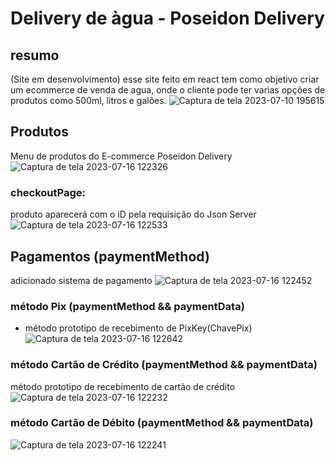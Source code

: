 # Delivery de àgua - Poseidon Delivery

## resumo
(Site em desenvolvimento)
esse site feito em react tem como objetivo criar um ecommerce de venda de agua, onde o cliente pode ter varias opções de produtos como 500ml, litros e galões.
![Captura de tela 2023-07-10 195615](https://github.com/jcr04/ecommerce-agua-react/assets/70778525/c1d6af28-2d35-4419-b174-4e1e30bfd270)

## Produtos
Menu de produtos do E-commerce Poseidon Delivery
![Captura de tela 2023-07-16 122326](https://github.com/jcr04/ecommerce-agua-react/assets/70778525/4b7acde7-4a06-429d-ba17-49216a29e1e5)

### checkoutPage: 
produto aparecerá com o iD pela requisição do Json Server
![Captura de tela 2023-07-16 122533](https://github.com/jcr04/ecommerce-agua-react/assets/70778525/6a1c6389-c820-4e42-8e87-0dc02a78e7c9)

## Pagamentos (paymentMethod)
adicionado sistema de pagamento
![Captura de tela 2023-07-16 122452](https://github.com/jcr04/ecommerce-agua-react/assets/70778525/ad5c070c-f9e7-4a17-b474-7999d0583ffd)

### método Pix (paymentMethod && paymentData)
* método prototipo de recebimento de PixKey(ChavePix)
![Captura de tela 2023-07-16 122642](https://github.com/jcr04/ecommerce-agua-react/assets/70778525/648d0ce7-ce60-4cbd-9a8b-e74d2378169c)

### método Cartão de Crédito (paymentMethod && paymentData)
método prototipo de recebimento de cartão de crédito
![Captura de tela 2023-07-16 122232](https://github.com/jcr04/ecommerce-agua-react/assets/70778525/5f109078-bfdb-4019-b03c-8769c7fc7723)

### método Cartão de Débito (paymentMethod && paymentData)
![Captura de tela 2023-07-16 122241](https://github.com/jcr04/ecommerce-agua-react/assets/70778525/2c0872a0-273d-4693-8aa4-f0aac3beef06)



